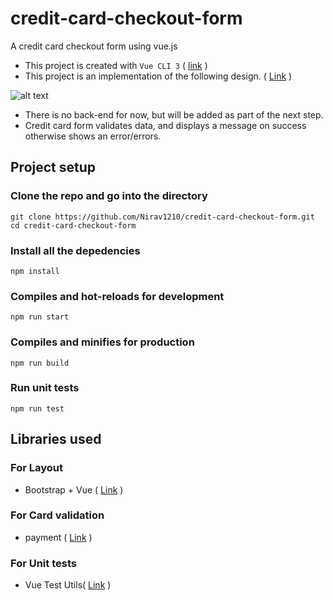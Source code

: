# credit-card-checkout-form
A credit card checkout form using vue.js
- This project is created with `Vue CLI 3` ( [link](https://cli.vuejs.org/) )
- This project is an implementation of the following design. ( [Link](https://dribbble.com/shots/4845299-Daily-UI-Credit-Card-Checkout) )

![alt text](https://cdn.dribbble.com/users/2346953/screenshots/4845299/pay_card.png "screenshot of downstream job settings in Jenkins")
- There is no back-end for now, but will be added as part of the next step.
- Credit card form validates data, and displays a message on success otherwise shows an error/errors.

## Project setup

### Clone the repo and go into the directory
```
git clone https://github.com/Nirav1210/credit-card-checkout-form.git
cd credit-card-checkout-form
```

### Install all the depedencies
```
npm install
```

### Compiles and hot-reloads for development
```
npm run start
```

### Compiles and minifies for production
```
npm run build
```

### Run unit tests
```
npm run test
```

## Libraries used

### For Layout 
- Bootstrap + Vue ( [Link](https://bootstrap-vue.js.org/) )

### For Card validation
- payment ( [Link](https://github.com/jessepollak/payment#readme) )

### For Unit tests
- Vue Test Utils( [Link](https://vue-test-utils.vuejs.org/) )




